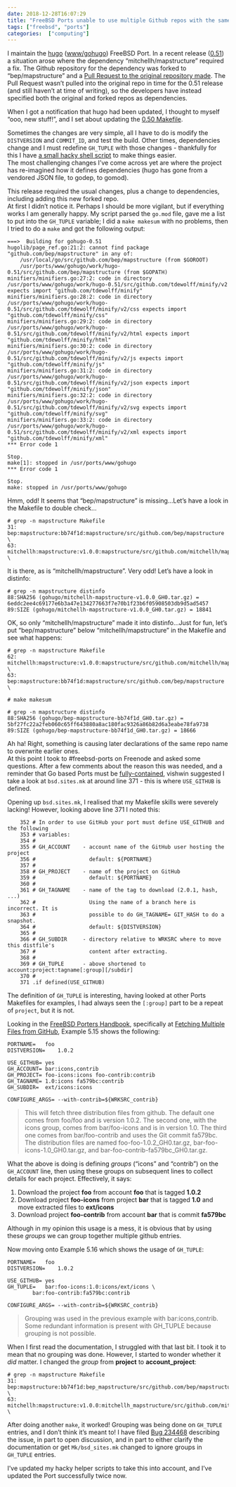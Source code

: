 ```yaml
---
date: 2018-12-28T16:07:29
title: "FreeBSD Ports unable to use multiple Github repos with the same name"
tags: ["freebsd", "ports"]
categories:  ["computing"]
---
```


I maintain the [hugo](https://gohugo.io) ([www/gohugo](https://www.freshports.org/www/gohugo)) FreeBSD Port.  In a recent release ([0.51](https://github.com/gohugoio/hugo/releases/tag/v0.51)) a situation arose where the dependency “mitchellh/mapstructure” required a fix.  The Github repository for the dependency was forked to “bep/mapstructure” and a [Pull Request to the original repository made](https://github.com/mitchellh/mapstructure/pull/123).  The Pull Request wasn’t pulled into the original repo in time for the 0.51 release (and still haven’t at time of writing), so the developers have instead specified both the original and forked repos as dependencies.
<!--more-->
When I got a notification that hugo had been updated, I thought to myself “ooo, new stuff!”, and I set about updating the [0.50 Makefile](https://svnweb.freebsd.org/ports/head/www/gohugo/Makefile?revision=483461&view=markup).

Sometimes the changes are very simple, all I have to do is modify the `DISTVERSION` and `COMMIT_ID`, and test the build.  Other times, dependencies change and I must redefine `GH_TUPLE` with those changes - thankfully for this I have [a small hacky shell script](https://github.com/forquare/freebsd-port-helpers/blob/master/scripts/parse_gomod.sh) to make things easier.  
The most challenging changes I’ve come across yet are where the project has re-imagined how it defines dependencies (hugo has gone from a vendored JSON file, to godep, to gomod).

This release required the usual changes, plus a change to dependencies, including adding this new forked repo.  
At first I didn’t notice it.  Perhaps I should be more vigilant, but if everything works I am generally happy.  My script parsed the `go.mod` file, gave me a list to put into the `GH_TUPLE` variable; I did a `make makesum` with no problems, then I tried to do a `make` and got the following output:

```
===>  Building for gohugo-0.51
hugolib/page_ref.go:21:2: cannot find package "github.com/bep/mapstructure" in any of:
	/usr/local/go/src/github.com/bep/mapstructure (from $GOROOT)
	/usr/ports/www/gohugo/work/hugo-0.51/src/github.com/bep/mapstructure (from $GOPATH)
minifiers/minifiers.go:27:2: code in directory /usr/ports/www/gohugo/work/hugo-0.51/src/github.com/tdewolff/minify/v2 expects import "github.com/tdewolff/minify"
minifiers/minifiers.go:28:2: code in directory /usr/ports/www/gohugo/work/hugo-0.51/src/github.com/tdewolff/minify/v2/css expects import "github.com/tdewolff/minify/css"
minifiers/minifiers.go:29:2: code in directory /usr/ports/www/gohugo/work/hugo-0.51/src/github.com/tdewolff/minify/v2/html expects import "github.com/tdewolff/minify/html"
minifiers/minifiers.go:30:2: code in directory /usr/ports/www/gohugo/work/hugo-0.51/src/github.com/tdewolff/minify/v2/js expects import "github.com/tdewolff/minify/js"
minifiers/minifiers.go:31:2: code in directory /usr/ports/www/gohugo/work/hugo-0.51/src/github.com/tdewolff/minify/v2/json expects import "github.com/tdewolff/minify/json"
minifiers/minifiers.go:32:2: code in directory /usr/ports/www/gohugo/work/hugo-0.51/src/github.com/tdewolff/minify/v2/svg expects import "github.com/tdewolff/minify/svg"
minifiers/minifiers.go:33:2: code in directory /usr/ports/www/gohugo/work/hugo-0.51/src/github.com/tdewolff/minify/v2/xml expects import "github.com/tdewolff/minify/xml"
*** Error code 1

Stop.
make[1]: stopped in /usr/ports/www/gohugo
*** Error code 1

Stop.
make: stopped in /usr/ports/www/gohugo
```

Hmm, odd!  It seems that “bep/mapstructure” is missing…Let’s have a look in the Makefile to double check…

```
# grep -n mapstructure Makefile
31:		bep:mapstructure:bb74f1d:mapstructure/src/github.com/bep/mapstructure \
63:		mitchellh:mapstructure:v1.0.0:mapstructure/src/github.com/mitchellh/mapstructure \
```

It is there, as is “mitchellh/mapstructure”.  Very odd!  Let’s have a look in distinfo:

```
# grep -n mapstructure distinfo 
88:SHA256 (gohugo/mitchellh-mapstructure-v1.0.0_GH0.tar.gz) = 6eddc2ee4c69177e6b3a47e134277663f7e70b1f23b6f05908503db9d5ad5457
89:SIZE (gohugo/mitchellh-mapstructure-v1.0.0_GH0.tar.gz) = 18841
```

OK, so only “mitchellh/mapstructure” made it into distinfo...Just for fun, let’s put “bep/mapstructure” below “mitchellh/mapstructure” in the Makefile and see what happens:

```
# grep -n mapstructure Makefile
62:		mitchellh:mapstructure:v1.0.0:mapstructure/src/github.com/mitchellh/mapstructure \
63:		bep:mapstructure:bb74f1d:mapstructure/src/github.com/bep/mapstructure \

# make makesum

# grep -n mapstructure distinfo
88:SHA256 (gohugo/bep-mapstructure-bb74f1d_GH0.tar.gz) = 5bf27fc22a2feb060c65ff643880a8ac180fac9326a86b82d6a3eabe78fa9738
89:SIZE (gohugo/bep-mapstructure-bb74f1d_GH0.tar.gz) = 18666
```

Ah ha!  Right, something is causing later declarations of the same repo name to overwrite earlier ones.   
At this point I took to #freebsd-ports on Freenode and asked some questions.  After a few comments about the reason this was needed, and a reminder that Go based Ports must be [fully-contained](https://www.freebsd.org/doc/en/books/porters-handbook/go-libs.html), vishwin suggested I take a look at `bsd.sites.mk` at around line 371 - this is where `USE_GITHUB` is defined.

Opening up `bsd.sites.mk`, I realised that my Makefile skills were severely lacking!  However, looking above line 371 I noted this:

```
    352 # In order to use GitHub your port must define USE_GITHUB and the following
    353 # variables:
    354 #
    355 # GH_ACCOUNT    - account name of the GitHub user hosting the project
    356 #                 default: ${PORTNAME}
    357 #
    358 # GH_PROJECT    - name of the project on GitHub
    359 #                 default: ${PORTNAME}
    360 #
    361 # GH_TAGNAME    - name of the tag to download (2.0.1, hash, ...)
    362 #                 Using the name of a branch here is incorrect. It is
    363 #                 possible to do GH_TAGNAME= GIT_HASH to do a snapshot.
    364 #                 default: ${DISTVERSION}
    365 #
    366 # GH_SUBDIR     - directory relative to WRKSRC where to move this distfile's
    367 #                 content after extracting.
    368 #
    369 # GH_TUPLE      - above shortened to account:project:tagname[:group][/subdir]
    370 #
    371 .if defined(USE_GITHUB)
```

The definition of `GH_TUPLE` is interesting, having looked at other Ports Makefiles for examples, I had always seen the `[:group]` part to be a repeat of `project`, but it is not.

Looking in the [FreeBSD Porters Handbook](https://www.freebsd.org/doc/en_US.ISO8859-1/books/porters-handbook), specifically at [Fetching Multiple Files from GitHub](https://www.freebsd.org/doc/en_US.ISO8859-1/books/porters-handbook/makefile-distfiles.html#makefile-master_sites-github-multiple), Example 5.15 shows the following:

```
PORTNAME=	foo
DISTVERSION=	1.0.2

USE_GITHUB=	yes
GH_ACCOUNT=	bar:icons,contrib
GH_PROJECT=	foo-icons:icons foo-contrib:contrib
GH_TAGNAME=	1.0:icons fa579bc:contrib
GH_SUBDIR=	ext/icons:icons

CONFIGURE_ARGS=	--with-contrib=${WRKSRC_contrib}
```
> This will fetch three distribution files from github. The default one comes from foo/foo and is version 1.0.2. The second one, with the icons group, comes from bar/foo-icons and is in version 1.0. The third one comes from bar/foo-contrib and uses the Git commit fa579bc. The distribution files are named foo-foo-1.0.2_GH0.tar.gz, bar-foo-icons-1.0_GH0.tar.gz, and bar-foo-contrib-fa579bc_GH0.tar.gz.

What the above is doing is defining *groups* (“icons” and “contrib”) on the `GH_ACCOUNT` line, then using these groups on subsequent lines to collect details for each project.  Effectively, it says:

1. Download the project **foo** from account **foo** that is tagged **1.0.2**
2. Download project **foo-icons** from project **bar** that is tagged **1.0** and move extracted files to **ext/icons**
3. Download project **foo-contrib** from account **bar** that is commit **fa579bc**

Although in my opinion this usage is a mess, it is obvious that by using these *groups* we can group together multiple github entries.  

Now moving onto Example 5.16 which shows the usage of `GH_TUPLE`:

```
PORTNAME=	foo
DISTVERSION=	1.0.2

USE_GITHUB=	yes
GH_TUPLE=	bar:foo-icons:1.0:icons/ext/icons \
		bar:foo-contrib:fa579bc:contrib

CONFIGURE_ARGS=	--with-contrib=${WRKSRC_contrib}
```
> Grouping was used in the previous example with bar:icons,contrib. Some redundant information is present with GH_TUPLE because grouping is not possible.

When I first read the documentation, I struggled with that last bit.  I took it to mean that no grouping was done.  However, I started to wonder whether it *did* matter.  I changed the *group* from **project** to **account_project**:

```
# grep -n mapstructure Makefile
31:		bep:mapstructure:bb74f1d:bep_mapstructure/src/github.com/bep/mapstructure \
63:		mitchellh:mapstructure:v1.0.0:mitchellh_mapstructure/src/github.com/mitchellh/mapstructure \
```

After doing another `make`, it worked!  Grouping was being done on `GH_TUPLE` entries, and I don’t think it’s meant to!  I have filed [Bug 234468](https://bugs.freebsd.org/bugzilla/show_bug.cgi?id=234468) describing the issue, in part to open discussion, and in part to either clarify the documentation or get `Mk/bsd_sites.mk` changed to ignore groups in `GH_TUPLE` entries.

I’ve updated my hacky helper scripts to take this into account, and I’ve updated the Port successfully twice now.  
